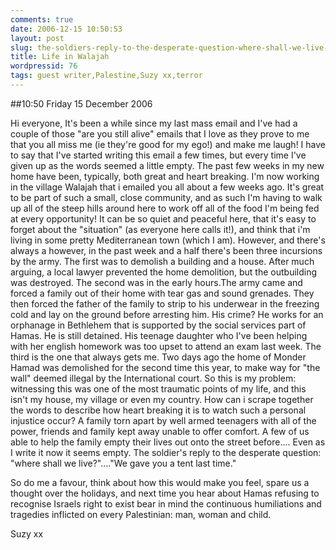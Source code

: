 ```yaml
---
comments: true
date: 2006-12-15 10:50:53
layout: post
slug: the-soldiers-reply-to-the-desperate-question-where-shall-we-live-we-gave-you-a-tent-last-time
title: Life in Walajah
wordpressid: 76
tags: guest writer,Palestine,Suzy xx,terror
---
```


##10:50 Friday 15 December 2006

Hi everyone,
It's been a while since my last mass email and I've had a couple of
those "are you still alive" emails that I love as they prove to me
that you all miss me (ie they're good for my ego!) and make me laugh!
I have to say that I've started writing this email a few times, but
every time I've given up as the words seemed a little empty. The past
few weeks in my new home have been, typically, both great and heart
breaking. I'm now working in the village Walajah that i emailed you
all about a few weeks ago. It's great to be part of such a small,
close community, and as such I'm having to walk up all of the steep
hills around here to work off all of the food I'm being fed at every
opportunity! It can be so quiet and peaceful here, that it's easy to
forget about the "situation" (as everyone here calls it!), and think
that i'm living in some pretty Mediterranean town (which I am).
However,  and there's always a however, in the past week and a half
there's been three incursions by the army.
The first was to demolish a building and a house. After much arguing,
a local lawyer prevented the home demolition, but the outbuilding was
destroyed.
The second was in the early hours.The army came and forced a family
out of their home with tear gas and sound grenades. They then forced
the father of the family to strip to his underwear in the freezing
cold and lay on the ground before arresting him. His crime? He works
for an orphanage in Bethlehem that is supported by the social services
part of Hamas. He is still detained. His teenage daughter who I've
been helping with her english homework was too upset to attend an exam
last week.
The third is the one that always gets me. Two days ago the home of
Monder Hamad was demolished for the second time this year, to make way
for "the wall" deemed illegal by the International court. So this is
my problem: witnessing this was one of the most traumatic points of my
life, and this isn't my house, my village or even my country. How can
i scrape together the words to describe how heart breaking it is to
watch such a personal injustice occur? A family torn apart by well
armed teenagers with all of the power, friends and family kept away
unable to offer comfort. A few of us able to help the family empty
their lives out onto the street before.... Even as I write it now it
seems empty. The soldier's reply to the desperate question: "where
shall we live?"...."We gave you a tent last time."

So do me a favour, think about how this would make you feel, spare us
a thought over the holidays, and next time you hear about Hamas
refusing to recognise Israels right to exist bear in mind the
continuous humiliations and tragedies inflicted on every Palestinian:
man, woman and child.

Suzy xx
